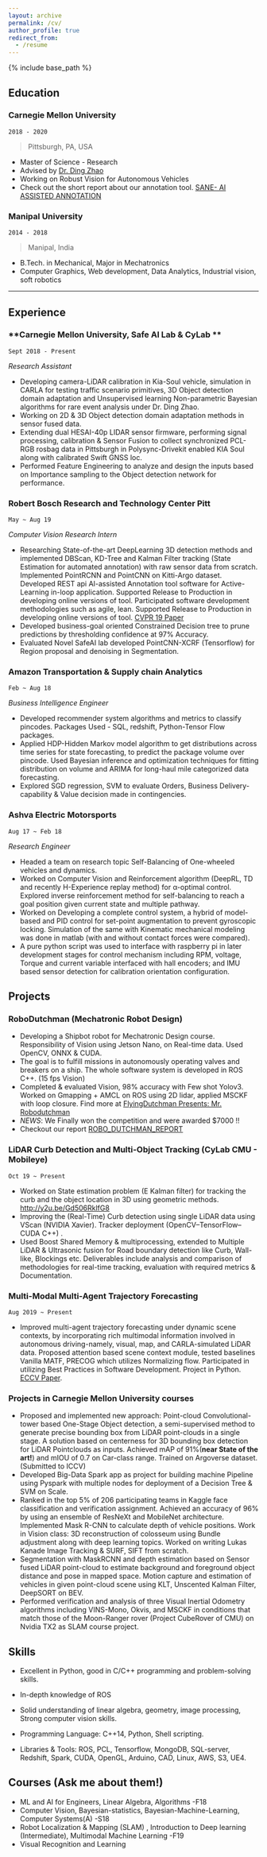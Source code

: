 ```yaml
---
layout: archive
permalink: /cv/
author_profile: true
redirect_from:
  - /resume
---
```


{% include base_path %}

<!--
include contact information from the front matter
Supported arguments:
    - homepage: url, text
    - phone
    - email
-->


## Education

### **Carnegie Mellon University** 
`2018 - 2020`
> Pittsburgh, PA, USA

- Master of Science - Research 
- Advised by [Dr. Ding Zhao](https://www.meche.engineering.cmu.edu/directory/bios/zhao-ding.html)
- Working on Robust Vision for Autonomous Vehicles
- Check out the short report about our annotation tool. [SANE- AI ASSISTED ANNOTATION](https://drive.google.com/file/d/1JFdHu9D7REn1QD4n-Nyhfey8B8pLE4r8/view?usp=sharing)

### **Manipal University** 
`2014 - 2018`

> Manipal, India


- B.Tech. in Mechanical, Major in Mechatronics
- Computer Graphics, Web development, Data Analytics, Industrial vision, soft robotics

----

## Experience

### **Carnegie Mellon University, Safe AI Lab & CyLab ** 
`Sept 2018 - Present`

_Research Assistant_<br>
 - Developing camera-LiDAR calibration in Kia-Soul vehicle, simulation in CARLA for testing traffic scenario primitives, 3D Object detection domain adaptation and Unsupervised learning Non-parametric Bayesian algorithms for rare event analysis under Dr. Ding Zhao.
 - Working on 2D & 3D Object detection domain adaptation methods in sensor fused data. 
 - Extending dual HESAI-40p LIDAR sensor firmware, performing signal processing, calibration & Sensor Fusion to collect synchronized PCL-RGB rosbag data in Pittsburgh in Polysync-Drivekit enabled KIA Soul along with calibrated Swift GNSS loc. 
 - Performed Feature Engineering to analyze and design the inputs based on Importance sampling to the Object detection network for performance.
 

### **Robert Bosch Research and Technology Center Pitt**
 `May ~ Aug 19`

_Computer Vision Research Intern_<br>
  - Researching State-of-the-art DeepLearning 3D detection methods and implemented DBScan, KD-Tree and Kalman Filter tracking (State Estimation for automated annotation) with raw sensor data from scratch. Implemented PointRCNN and PointCNN on Kitti-Argo dataset. Developed REST api AI-assisted Annotation tool software for Active-Learning in-loop application. Supported Release to Production in developing online versions of tool. Participated software development methodologies such as agile, lean. Supported Release to Production in developing online versions of tool. [CVPR 19 Paper](http://bit.ly/2TCdODU)
  - Developed business-goal oriented Constrained Decision tree to prune predictions by thresholding confidence at 97% Accuracy.
  - Evaluated Novel SafeAI lab developed PointCNN-XCRF (Tensorflow) for Region proposal and denoising in Segmentation.

### **Amazon Transportation & Supply chain Analytics** 
`Feb ~ Aug 18`

_Business Intelligence Engineer_<br>
- Developed recommender system algorithms and metrics to classify pincodes. Packages Used - SQL, redshift, Python-Tensor Flow packages.
- Applied HDP-Hidden Markov model algorithm to get distributions across time series for state forecasting, to predict the package volume over pincode. Used Bayesian inference and optimization techniques for fitting distribution on volume and ARIMA for long-haul mile categorized data forecasting.
- Explored SGD regression, SVM to evaluate Orders, Business Delivery-capability & Value decision made in contingencies. 

### **Ashva Electric Motorsports**
`Aug 17 ~ Feb 18`

_Research Engineer_<br>
- Headed a team on research topic Self-Balancing of One-wheeled vehicles and dynamics.    
- Worked on Computer Vision and Reinforcement algorithm (DeepRL, TD and recently H-Experience replay method) for α-optimal control. Explored inverse reinforcement method for self-balancing to reach a goal position given current state and multiple pathway.    	
- Worked on Developing a complete control system, a hybrid of model-based and PID control for set-point augmentation to prevent gyroscopic locking. Simulation of the same with Kinematic mechanical modeling was done in matlab (with and without contact forces were compared).
- A pure python script was used to interface with raspberry pi in later development stages for control mechanism including RPM, voltage, Torque and current variable interfaced with hall encoders; and IMU based sensor detection for calibration orientation configuration.

## Projects

### **RoboDutchman (Mechatronic Robot Design)** 
 - Developing a Shipbot robot for Mechatronic Design course. Responsibility of Vision using Jetson Nano, on Real-time data. Used OpenCV, ONNX & CUDA.
 - The goal is to fulfill missions in autonomously operating valves and breakers on a ship. The whole software system is developed in ROS C++. (15 fps Vision)
 - Completed & evaluated Vision, 98% accuracy with Few shot Yolov3. Worked on Gmapping + AMCL on ROS using 2D lidar, applied MSCKF with loop closure. Find more at [FlyingDutchman Presents: Mr. Robodutchman](https://sites.google.com/view/flyingdutchman/home)
 - _NEWS_: We Finally won the competition and were awarded $7000 !!
 - Checkout our report [ROBO_DUTCHMAN_REPORT](https://drive.google.com/file/d/1muFKMI58GwGmDhiZfTMRWvHOjQrqwaAq/view?usp=sharing)
 
<!-- ### **Neural Architecture Search for Sensor Fusion and SLAM** `Sept 2018 - Present` -->
### **LiDAR Curb Detection and Multi-Object Tracking** (CyLab CMU - Mobileye) 
`Oct 19 ~ Present`
 - Worked on State estimation problem (E Kalman filter) for tracking the curb and the object location in 3D using geometric methods. http://y2u.be/Gd506RklfG8
 - Improving the (Real-Time) Curb detection using single LiDAR data using VScan (NVIDIA Xavier). Tracker deployment (OpenCV–TensorFlow–CUDA  C++) .
 - Used Boost Shared Memory & multiprocessing, extended to Multiple LiDAR & Ultrasonic fusion for Road boundary detection like Curb, Wall-like, Blockings etc. Deliverables include analysis and
comparison of methodologies for real-time tracking, evaluation with required metrics & Documentation.

### **Multi-Modal Multi-Agent Trajectory Forecasting**
 `Aug 2019 ~ Present`
 - Improved multi-agent trajectory forecasting under dynamic scene contexts, by incorporating rich multimodal information involved in autonomous driving-namely, visual, map, and CARLA-simulated LiDAR data. Proposed attention based scene context module, tested baselines Vanilla MATF, PRECOG which utilizes Normalizing flow. Participated in utilizing Best Practices in Software Development. Project in Python.  [ECCV Paper](http://bit.ly/3aHqRtC).

### **Projects in Carnegie Mellon University courses**

- Proposed and implemented new approach: Point-cloud Convolutional-tower based One-Stage Object detection, a semi-supervised method to generate precise bounding box from LiDAR point-clouds in a single stage. A solution based on centerness for 3D bounding box detection for LiDAR Pointclouds as inputs. Achieved mAP of 91%(**near State of the art!**) and mIOU of 0.7 on Car-class range. Trained on Argoverse dataset. (Submitted to ICCV)
- Developed Big-Data Spark app as project for building machine Pipeline using Pyspark with multiple nodes for deployment of a Decision Tree & SVM on Scale.
- Ranked in the top 5% of 206 participating teams in Kaggle face classification and verification assignment. Achieved an accuracy of 96% by using an ensemble of ResNeXt and MobileNet architecture. Implemented Mask R-CNN to calculate depth of vehicle positions. Work in Vision class: 3D reconstruction of colosseum using Bundle adjustment along with deep learning topics. Worked on writing Lukas Kanade Image Tracking & SURF, SIFT from scratch.
- Segmentation with MaskRCNN and depth estimation based on Sensor fused LiDAR point-cloud to estimate background and foreground object distance and pose in mapped space. Motion capture and estimation of vehicles in given point-cloud scene using KLT, Unscented Kalman Filter, DeepSORT on BEV.
- Performed verification and analysis of three Visual Inertial Odometry algorithms including VINS-Mono, Okvis, and MSCKF in conditions that match those of the Moon-Ranger rover (Project CubeRover of CMU) on Nvidia TX2 as SLAM course project.


## Skills

- Excellent in Python, good in C/C++ programming and problem-solving skills. 
- In-depth knowledge of ROS
- Solid understanding of linear algebra, geometry, image processing, Strong computer vision skills.

- Programming Language:  C++14, Python, Shell scripting.  
- Libraries & Tools: ROS, PCL, Tensorflow, MongoDB, SQL-server, Redshift, Spark, CUDA, OpenGL, Arduino, CAD, Linux, AWS, S3, UE4.

## Courses (Ask me about them!)
 - ML and AI for Engineers, Linear Algebra, Algorithms -F18
 - Computer Vision, Bayesian-statistics, Bayesian-Machine-Learning, Computer Systems(A) -S18
 - Robot Localization & Mapping (SLAM) , Introduction to Deep learning (Intermediate), Multimodal Machine Learning -F19
 - Visual Recognition and Learning

